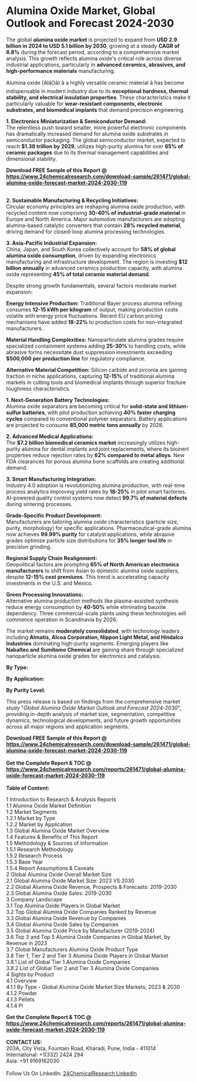 <h1>Alumina Oxide Market, Global Outlook and Forecast 2024-2030</h1><p>The global <strong>alumina oxide market</strong> is projected to expand from <strong>USD 2.9 billion in 2024 to USD 5.1 billion by 2030</strong>, growing at a steady <strong>CAGR of 6.8%</strong> during the forecast period, according to a comprehensive market analysis. This growth reflects alumina oxide's critical role across diverse industrial applications, particularly in <strong>advanced ceramics, abrasives, and high-performance materials</strong> manufacturing.</p><p>Alumina oxide (AlâOâ) â a highly versatile ceramic material â has become indispensable in modern industry due to its <strong>exceptional hardness, thermal stability, and electrical insulation properties</strong>. These characteristics make it particularly valuable for <strong>wear-resistant components, electronic substrates, and biomedical implants</strong> that demand precision engineering.</p><p><strong>1. Electronics Miniaturization &amp; Semiconductor Demand:</strong><br>
The relentless push toward smaller, more powerful electronic components has dramatically increased demand for alumina oxide substrates in semiconductor packaging. The global semiconductor market, expected to reach <strong>$1.38 trillion by 2029</strong>, utilizes high-purity alumina for over <strong>65% of ceramic packages</strong> due to its thermal management capabilities and dimensional stability.</p><div><b>Download FREE Sample of this Report @ 
            <a href="https://www.24chemicalresearch.com/download-sample/261471/global-alumina-oxide-forecast-market-2024-2030-119">
            https://www.24chemicalresearch.com/download-sample/261471/global-alumina-oxide-forecast-market-2024-2030-119</a></b></div><br><p><strong>2. Sustainable Manufacturing &amp; Recycling Initiatives:</strong><br>
Circular economy principles are reshaping alumina oxide production, with recycled content now comprising <strong>30-40% of industrial-grade material</strong> in Europe and North America. Major automotive manufacturers are adopting alumina-based catalytic converters that contain <strong>28% recycled material</strong>, driving demand for closed-loop alumina processing technologies.</p><p><strong>3. Asia-Pacific Industrial Expansion:</strong><br>
China, Japan, and South Korea collectively account for <strong>58% of global alumina oxide consumption</strong>, driven by expanding electronics manufacturing and infrastructure development. The region is investing <strong>$12 billion annually</strong> in advanced ceramics production capacity, with alumina oxide representing <strong>45% of total ceramic material demand</strong>.</p><p>Despite strong growth fundamentals, several factors moderate market expansion:</p><p><strong>Energy Intensive Production:</strong> Traditional Bayer process alumina refining consumes <strong>12-15 kWh per kilogram</strong> of output, making production costs volatile with energy price fluctuations. Recent EU carbon pricing mechanisms have added <strong>18-22%</strong> to production costs for non-integrated manufacturers.</p><p><strong>Material Handling Complexities:</strong> Nanoparticulate alumina grades require specialized containment systems adding <strong>25-30%</strong> to handling costs, while abrasive forms necessitate dust suppression investments exceeding <strong>$500,000 per production line</strong> for regulatory compliance.</p><p><strong>Alternative Material Competition:</strong> Silicon carbide and zirconia are gaining traction in niche applications, capturing <strong>12-15%</strong> of traditional alumina markets in cutting tools and biomedical implants through superior fracture toughness characteristics.</p><p><strong>1. Next-Generation Battery Technologies:</strong><br>
Alumina oxide separators are becoming critical for <strong>solid-state and lithium-sulfur batteries</strong>, with pilot production achieving <strong>40% faster charging cycles</strong> compared to conventional polymer separators. Battery applications are projected to consume <strong>85,000 metric tons annually</strong> by 2028.</p><p><strong>2. Advanced Medical Applications:</strong><br>
The <strong>$7.2 billion biomedical ceramics market</strong> increasingly utilizes high-purity alumina for dental implants and joint replacements, where its bioinert properties reduce rejection rates by <strong>62% compared to metal alloys</strong>. New FDA clearances for porous alumina bone scaffolds are creating additional demand.</p><p><strong>3. Smart Manufacturing Integration:</strong><br>
Industry 4.0 adoption is revolutionizing alumina production, with real-time process analytics improving yield rates by <strong>18-25%</strong> in pilot smart factories. AI-powered quality control systems now detect <strong>99.7% of material defects</strong> during sintering processes.</p><p>

</p><p><strong>Grade-Specific Product Development:</strong><br>
	Manufacturers are tailoring alumina oxide characteristics (particle size, purity, morphology) for specific applications. Pharmaceutical-grade alumina now achieves <strong>99.99% purity</strong> for catalyst applications, while abrasive grades optimize particle size distributions for <strong>35% longer tool life</strong> in precision grinding.</p><p><strong>Regional Supply Chain Realignment:</strong><br>
	Geopolitical factors are prompting <strong>65% of North American electronics manufacturers</strong> to shift from Asian to domestic alumina oxide suppliers, despite <strong>12-15% cost premiums</strong>. This trend is accelerating capacity investments in the U.S. and Mexico.</p><p><strong>Green Processing Innovations:</strong><br>
	Alternative alumina production methods like plasma-assisted synthesis reduce energy consumption by <strong>40-50%</strong> while eliminating bauxite dependency. Three commercial-scale plants using these technologies will commence operation in Scandinavia by 2026.</p><p>The market remains <strong>moderately consolidated</strong>, with technology leaders including <strong>Almatis, Alcoa Corporation, Nippon Light Metal, and Hindalco Industries</strong> dominating high-purity segments. Emerging players like <strong>Nabaltec and Sumitomo Chemical</strong> are gaining share through specialized nanoparticle alumina oxide grades for electronics and catalysis.</p><p><strong>By Type:</strong></p><p><strong>By Application:</strong></p><p><strong>By Purity Level:</strong></p><p>This press release is based on findings from the comprehensive market study "<em>Global Alumina Oxide Market Outlook and Forecast 2024-2030</em>", providing in-depth analysis of market size, segmentation, competitive dynamics, technological developments, and future growth opportunities across all major regions and application segments.</p><div><b>Download FREE Sample of this Report @ 
            <a href="https://www.24chemicalresearch.com/download-sample/261471/global-alumina-oxide-forecast-market-2024-2030-119">
            https://www.24chemicalresearch.com/download-sample/261471/global-alumina-oxide-forecast-market-2024-2030-119</a></b></div><br><div><b>Get the Complete Report & TOC @ 
            <a href="https://www.24chemicalresearch.com/reports/261471/global-alumina-oxide-forecast-market-2024-2030-119">
            https://www.24chemicalresearch.com/reports/261471/global-alumina-oxide-forecast-market-2024-2030-119</a></b></div><br>
            <b>Table of Content:</b><p>1 Introduction to Research & Analysis Reports<br />
    1.1 Alumina Oxide Market Definition<br />
    1.2 Market Segments<br />
        1.2.1 Market by Type<br />
        1.2.2 Market by Application<br />
    1.3 Global Alumina Oxide Market Overview<br />
    1.4 Features & Benefits of This Report<br />
    1.5 Methodology & Sources of Information<br />
        1.5.1 Research Methodology<br />
        1.5.2 Research Process<br />
        1.5.3 Base Year<br />
        1.5.4 Report Assumptions & Caveats<br />
2 Global Alumina Oxide Overall Market Size<br />
    2.1 Global Alumina Oxide Market Size: 2023 VS 2030<br />
    2.2 Global Alumina Oxide Revenue, Prospects & Forecasts: 2019-2030<br />
    2.3 Global Alumina Oxide Sales: 2019-2030<br />
3 Company Landscape<br />
    3.1 Top Alumina Oxide Players in Global Market<br />
    3.2 Top Global Alumina Oxide Companies Ranked by Revenue<br />
    3.3 Global Alumina Oxide Revenue by Companies<br />
    3.4 Global Alumina Oxide Sales by Companies<br />
    3.5 Global Alumina Oxide Price by Manufacturer (2019-2024)<br />
    3.6 Top 3 and Top 5 Alumina Oxide Companies in Global Market, by Revenue in 2023<br />
    3.7 Global Manufacturers Alumina Oxide Product Type<br />
    3.8 Tier 1, Tier 2 and Tier 3 Alumina Oxide Players in Global Market<br />
        3.8.1 List of Global Tier 1 Alumina Oxide Companies<br />
        3.8.2 List of Global Tier 2 and Tier 3 Alumina Oxide Companies<br />
4 Sights by Product<br />
    4.1 Overview<br />
        4.1.1 By Type - Global Alumina Oxide Market Size Markets, 2023 & 2030<br />
        4.1.2 Powder<br />
        4.1.3 Pellets<br />
        4.1.4 Pi</p><div><b>Get the Complete Report & TOC @ 
            <a href="https://www.24chemicalresearch.com/reports/261471/global-alumina-oxide-forecast-market-2024-2030-119">
            https://www.24chemicalresearch.com/reports/261471/global-alumina-oxide-forecast-market-2024-2030-119</a></b></div><br><b>CONTACT US:</b><br>
            203A, City Vista, Fountain Road, Kharadi, Pune, India - 411014<br>
            International: +1(332) 2424 294<br>
            Asia: +91 9169162030 <br><br>
            Follow Us On LinkedIn: <a href="https://www.linkedin.com/company/24chemicalresearch/">24ChemicalResearch LinkedIn</a>